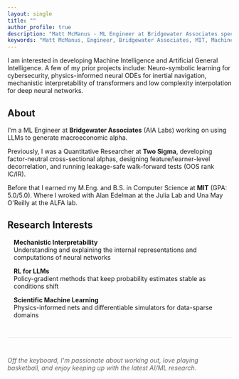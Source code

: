 ```yaml
---
layout: single
title: ""
author_profile: true
description: "Matt McManus - ML Engineer at Bridgewater Associates specializing in LLMs, reinforcement learning, and scientific machine learning. MIT Computer Science M.Eng & B.S."
keywords: "Matt McManus, Engineer, Bridgewater Associates, MIT, Machine Learning, LLM, Reinforcement Learning, Scientific Machine Learning"
---
```


I am interested in developing Machine Intelligence and Artificial General Intelligence. A few of my prior projects include: Neuro-symbolic learning for cybersecurity, physics-informed neural ODEs for inertial navigation, mechanistic interpretability of transformers and low complexity interpolation for deep neural networks.

## About

I'm a ML Engineer at **Bridgewater Associates** (AIA Labs) working on using LLMs to generate macroeconomic alpha.

Previously, I was a Quantitative Researcher at **Two Sigma**, developing factor-neutral cross-sectional alphas, designing feature/learner-level decorrelation, and running leakage-safe walk-forward tests (OOS rank IC/IR).

Before that I earned my M.Eng. and B.S. in Computer Science at **MIT** (GPA: 5.0/5.0). Where I wroked with Alan Edelman at the Julia Lab and Una May O'Reilly at the ALFA lab. 

## Research Interests

<div style="margin-left: 1em;">
  <p><strong>Mechanistic Interpretability</strong><br>
  Understanding and explaining the internal representations and computations of neural networks</p>

  <p><strong>RL for LLMs</strong><br>
  Policy-gradient methods that keep probability estimates stable as conditions shift</p>

  <p><strong>Scientific Machine Learning</strong><br>
  Physics-informed nets and differentiable simulators for data-sparse domains</p>
</div>

<div style="margin-top: 3em; padding-top: 2em; border-top: 1px solid #e1e4e8;">
  <p style="color: #666; font-style: italic;">
    Off the keyboard, I'm passionate about working out, love playing basketball, and enjoy keeping up with the latest AI/ML research.
  </p>
</div>
